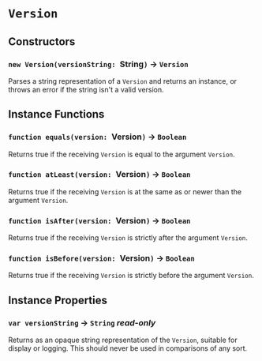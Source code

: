 # `Version`

## Constructors

### `new Version(versionString: `String`)` → `Version`

Parses a string representation of a `Version` and returns an instance, or throws an error if the string isn't a valid version.   
  


## Instance Functions

### `function equals(version: `Version`)` → `Boolean`

Returns true if the receiving `Version` is equal to the argument `Version`.   
  


### `function atLeast(version: `Version`)` → `Boolean`

Returns true if the receiving `Version` is at the same as or newer than the argument `Version`.   
  


### `function isAfter(version: `Version`)` → `Boolean`

Returns true if the receiving `Version` is strictly after the argument `Version`.   
  


### `function isBefore(version: `Version`)` → `Boolean`

Returns true if the receiving `Version` is strictly before the argument `Version`.   
  


## Instance Properties

### `var versionString` → `String` _read-only_

Returns as an opaque string representation of the `Version`, suitable for display or logging. This should never be used in comparisons of any sort.   
  


